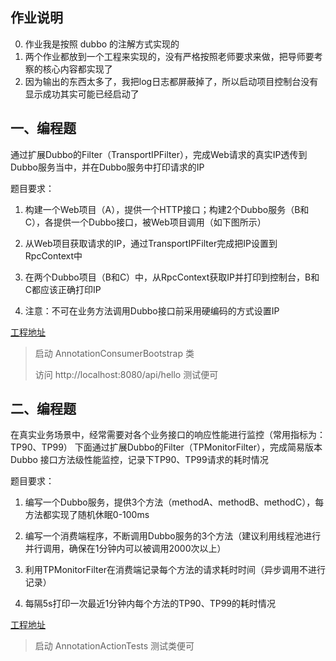 ## 作业说明
0. 作业我是按照 dubbo 的注解方式实现的
1. 两个作业都放到一个工程来实现的，没有严格按照老师要求来做，把导师要考察的核心内容都实现了
2. 因为输出的东西太多了，我把log日志都屏蔽掉了，所以启动项目控制台没有显示成功其实可能已经启动了

## 一、编程题

   通过扩展Dubbo的Filter（TransportIPFilter），完成Web请求的真实IP透传到Dubbo服务当中，并在Dubbo服务中打印请求的IP

题目要求：

1. 构建一个Web项目（A），提供一个HTTP接口；构建2个Dubbo服务（B和C），各提供一个Dubbo接口，被Web项目调用（如下图所示）

2. 从Web项目获取请求的IP，通过TransportIPFilter完成把IP设置到RpcContext中

3. 在两个Dubbo项目（B和C）中，从RpcContext获取IP并打印到控制台，B和C都应该正确打印IP

4. 注意：不可在业务方法调用Dubbo接口前采用硬编码的方式设置IP

[工程地址](https://github.com/decaMinCow/homework/tree/master/Step9/transport_ip_filter_demo) 

> 启动 AnnotationConsumerBootstrap 类
> 
> 访问 http://localhost:8080/api/hello 测试便可


## 二、编程题

   在真实业务场景中，经常需要对各个业务接口的响应性能进行监控（常用指标为：TP90、TP99）
下面通过扩展Dubbo的Filter（TPMonitorFilter），完成简易版本 Dubbo 接口方法级性能监控，记录下TP90、TP99请求的耗时情况

题目要求：

1. 编写一个Dubbo服务，提供3个方法（methodA、methodB、methodC），每方法都实现了随机休眠0-100ms

2. 编写一个消费端程序，不断调用Dubbo服务的3个方法（建议利用线程池进行并行调用，确保在1分钟内可以被调用2000次以上）

3. 利用TPMonitorFilter在消费端记录每个方法的请求耗时时间（异步调用不进行记录）

4. 每隔5s打印一次最近1分钟内每个方法的TP90、TP99的耗时情况

[工程地址](https://github.com/decaMinCow/homework/tree/master/Step9/transport_ip_filter_demo) 

> 启动 AnnotationActionTests 测试类便可